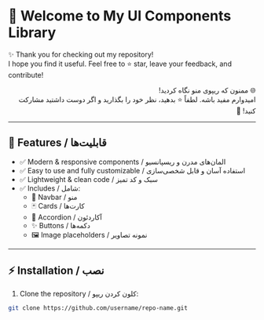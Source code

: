 # 🎉 Welcome to My UI Components Library

✨ Thank you for checking out my repository!  
I hope you find it useful. Feel free to ⭐ star, leave your feedback, and contribute!  

<div dir="rtl">

🌐 ممنون که ریپوی منو نگاه کردید!  
امیدوارم مفید باشه. لطفاً ⭐ بدهید، نظر خود را بگذارید و اگر دوست داشتید مشارکت کنید! 🚀

</div>

---

## 🔹 Features / قابلیت‌ها

- ✅ Modern & responsive components / المان‌های مدرن و ریسپانسیو  
- ✅ Easy to use and fully customizable / استفاده آسان و قابل شخصی‌سازی  
- ✅ Lightweight & clean code / سبک و کد تمیز  
- ✅ Includes / شامل:  
  - 🧭 Navbar / منو  
  - 🃏 Cards / کارت‌ها  
  - 📂 Accordion / آکاردئون  
  - ✨ Buttons / دکمه‌ها  
  - 🖼️ Image placeholders / نمونه تصاویر  

---

## ⚡ Installation / نصب

1. Clone the repository / کلون کردن ریپو:
```bash
git clone https://github.com/username/repo-name.git
